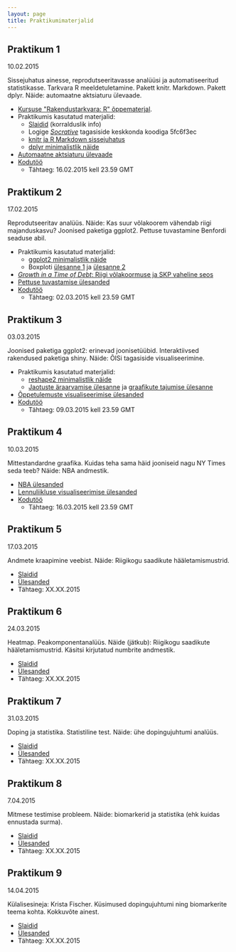 ```yaml
---
layout: page
title: Praktikumimaterjalid
---
```


## Praktikum 1

10.02.2015 

Sissejuhatus ainesse, reprodutseeritavasse analüüsi ja automatiseeritud statistikasse. Tarkvara R meeldetuletamine. 
Pakett knitr. Markdown. Pakett dplyr. Näide: automaatne aktsiaturu ülevaade. 

* [Kursuse "Rakendustarkvara: R" õppematerjal](../rakendustarkvara_R). 
* Praktikumis kasutatud materjalid:
  * [Slaidid](/slides/esitlus1.pdf) (korralduslik info)
  * Logige [*Socrative*](http://b.socrative.com/login/student/) tagasiside keskkonda koodiga 5fc6f3ec
  * [knitr ja R Markdown sissejuhatus](/praktikum1_knitr)
  * [dplyr minimalistlik näide](/praktikum1_dplyr)
* [Automaatne aktsiaturu ülevaade](/praktikum1_aktsiad)
* [Kodutöö](/praktikum1_kodutoo)
  * Tähtaeg: 16.02.2015 kell 23.59 GMT


## Praktikum 2

17.02.2015

Reprodutseeritav analüüs. Näide: Kas suur võlakoorem vähendab riigi majanduskasvu? Joonised paketiga ggplot2.
Pettuse tuvastamine Benfordi seaduse abil. 

* Praktikumis kasutatud materjalid:
  * [ggplot2 minimalistlik näide](/praktikum2_ggplot2)
  * Boxploti [ülesanne 1](/slides/praktikum2_boxplot_quiz1.pdf) ja [ülesanne 2](/slides/praktikum2_boxplot_quiz2.pdf)
* [*Growth in a Time of Debt*: Riigi võlakoormuse ja SKP vaheline seos](/praktikum2_riigivolg)
* [Pettuse tuvastamise ülesanded](/praktikum2_pettus)
* [Kodutöö](/praktikum2_kodutoo)
  * Tähtaeg: 02.03.2015 kell 23.59 GMT

## Praktikum 3

03.03.2015

Joonised paketiga ggplot2: erinevad joonisetüübid. Interaktiivsed rakendused paketiga shiny. Näide: ÕISi tagasiside visualiseerimine. 

* Praktikumis kasutatud materjalid:
  * [reshape2 minimalistlik näide](/praktikum3_reshape)
  * [Jaotuste äraarvamise ülesanne](/praktikum3_quiz1) ja [graafikute tajumise ülesanne](/praktikum3_quiz2)
* [Õppetulemuste visualiseerimise ülesanded](/praktikum3_oppeained)
* [Kodutöö](/praktikum3_kodutoo)
  * Tähtaeg: 09.03.2015 kell 23.59 GMT


## Praktikum 4

10.03.2015

Mittestandardne graafika. Kuidas teha sama häid jooniseid nagu NY Times seda teeb? Näide: NBA andmestik.

* [NBA ülesanded](/praktikum4_nba)
* [Lennuliikluse visualiseerimise ülesanded](/praktikum4_geo)
* [Kodutöö](/praktikum4_kodutoo)
  * Tähtaeg: 16.03.2015 kell 23.59 GMT

## Praktikum 5

17.03.2015

Andmete kraapimine veebist. Näide: Riigikogu saadikute hääletamismustrid.

* [Slaidid](https://)
* [Ülesanded](https://)
* Tähtaeg: XX.XX.2015

## Praktikum 6

24.03.2015

Heatmap. Peakomponentanalüüs. Näide (jätkub): Riigikogu saadikute hääletamismustrid. Käsitsi kirjutatud numbrite andmestik.

* [Slaidid](https://)
* [Ülesanded](https://)
* Tähtaeg: XX.XX.2015

## Praktikum 7

31.03.2015

Doping ja statistika. Statistiline test. Näide: ühe dopingujuhtumi analüüs.

* [Slaidid](https://)
* [Ülesanded](https://)
* Tähtaeg: XX.XX.2015

## Praktikum 8

7.04.2015

Mitmese testimise probleem. Näide: biomarkerid ja statistika (ehk kuidas ennustada surma).

* [Slaidid](https://)
* [Ülesanded](https://)
* Tähtaeg: XX.XX.2015

## Praktikum 9

14.04.2015

Külalisesineja: Krista Fischer. Küsimused dopingujuhtumi ning biomarkerite teema kohta. Kokkuvõte ainest.

* [Slaidid](https://)
* [Ülesanded](https://)
* Tähtaeg: XX.XX.2015